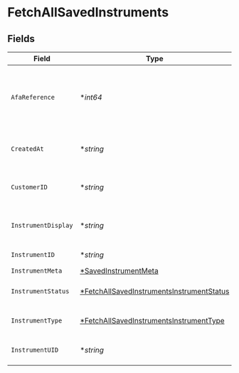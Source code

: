 # FetchAllSavedInstruments


## Fields

| Field                                                                                                        | Type                                                                                                         | Required                                                                                                     | Description                                                                                                  |
| ------------------------------------------------------------------------------------------------------------ | ------------------------------------------------------------------------------------------------------------ | ------------------------------------------------------------------------------------------------------------ | ------------------------------------------------------------------------------------------------------------ |
| `AfaReference`                                                                                               | **int64*                                                                                                     | :heavy_minus_sign:                                                                                           | cf_payment_id of the successful transaction done while saving instrument                                     |
| `CreatedAt`                                                                                                  | **string*                                                                                                    | :heavy_minus_sign:                                                                                           | Timestamp at which instrument was saved.                                                                     |
| `CustomerID`                                                                                                 | **string*                                                                                                    | :heavy_minus_sign:                                                                                           | customer_id for which the instrument was saved                                                               |
| `InstrumentDisplay`                                                                                          | **string*                                                                                                    | :heavy_minus_sign:                                                                                           | masked card number displayed to the customer                                                                 |
| `InstrumentID`                                                                                               | **string*                                                                                                    | :heavy_minus_sign:                                                                                           | saved instrument id                                                                                          |
| `InstrumentMeta`                                                                                             | [*SavedInstrumentMeta](../../models/shared/savedinstrumentmeta.md)                                           | :heavy_minus_sign:                                                                                           | N/A                                                                                                          |
| `InstrumentStatus`                                                                                           | [*FetchAllSavedInstrumentsInstrumentStatus](../../models/shared/fetchallsavedinstrumentsinstrumentstatus.md) | :heavy_minus_sign:                                                                                           | Status of the saved instrument.                                                                              |
| `InstrumentType`                                                                                             | [*FetchAllSavedInstrumentsInstrumentType](../../models/shared/fetchallsavedinstrumentsinstrumenttype.md)     | :heavy_minus_sign:                                                                                           | Type of the saved instrument                                                                                 |
| `InstrumentUID`                                                                                              | **string*                                                                                                    | :heavy_minus_sign:                                                                                           | Unique id for the saved instrument                                                                           |